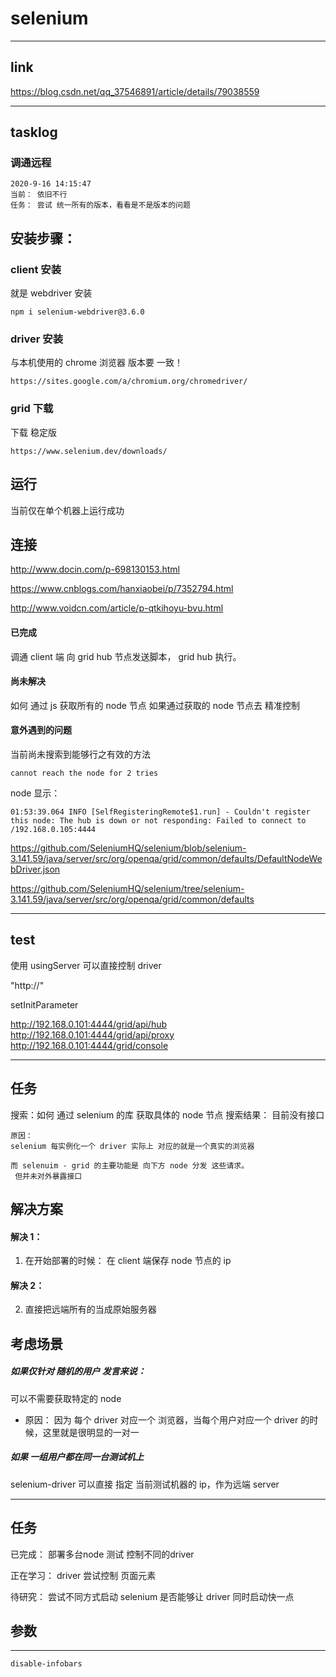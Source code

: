 # selenium

---

## link

https://blog.csdn.net/qq_37546891/article/details/79038559

---

## tasklog

### 调通远程

```
2020-9-16 14:15:47
当前： 依旧不行
任务： 尝试 统一所有的版本，看看是不是版本的问题
```

## 安装步骤：

### client 安装

就是 webdriver 安装

```
npm i selenium-webdriver@3.6.0
```

### driver 安装

与本机使用的 chrome 浏览器 版本要 一致！

```
https://sites.google.com/a/chromium.org/chromedriver/
```

### grid 下载

下载 稳定版

```
https://www.selenium.dev/downloads/
```

## 运行

当前仅在单个机器上运行成功

## 连接

http://www.docin.com/p-698130153.html

https://www.cnblogs.com/hanxiaobei/p/7352794.html

http://www.voidcn.com/article/p-qtkihoyu-bvu.html

#### 已完成

调通 client 端 向 grid hub 节点发送脚本， grid hub 执行。

#### 尚未解决

如何 通过 js 获取所有的 node 节点
如果通过获取的 node 节点去 精准控制

#### 意外遇到的问题

当前尚未搜索到能够行之有效的方法

```
cannot reach the node for 2 tries
```

node 显示：

```
01:53:39.064 INFO [SelfRegisteringRemote$1.run] - Couldn't register this node: The hub is down or not responding: Failed to connect to /192.168.0.105:4444
```

https://github.com/SeleniumHQ/selenium/blob/selenium-3.141.59/java/server/src/org/openqa/grid/common/defaults/DefaultNodeWebDriver.json

https://github.com/SeleniumHQ/selenium/tree/selenium-3.141.59/java/server/src/org/openqa/grid/common/defaults

---

## test

使用 usingServer 可以直接控制 driver

"http://"

setInitParameter

http://192.168.0.101:4444/grid/api/hub
http://192.168.0.101:4444/grid/api/proxy
http://192.168.0.101:4444/grid/console

---

## 任务

搜索：如何 通过 selenium 的库 获取具体的 node 节点
搜索结果： 目前没有接口

```
原因：
selenium 每实例化一个 driver 实际上 对应的就是一个真实的浏览器

而 selenuim - grid 的主要功能是 向下方 node 分发 这些请求。
 但并未对外暴露接口
```

## 解决方案

#### 解决 1：

1.  在开始部署的时候： 在 client 端保存 node 节点的 ip

#### 解决 2：

2.  直接把远端所有的当成原始服务器

## 考虑场景

##### 如果仅针对 **随机的用户** 发言来说：

可以不需要获取特定的 node

- 原因： 因为 每个 driver 对应一个 浏览器，当每个用户对应一个 driver 的时候，这里就是很明显的一对一

##### 如果 一组用户都在同一台测试机上

selenium-driver 可以直接 指定 当前测试机器的 ip，作为远端 server


---
## 任务
已完成： 部署多台node 测试 控制不同的driver

正在学习： driver 尝试控制 页面元素

待研究： 尝试不同方式启动 selenium 是否能够让 driver 同时启动快一点

## 参数
---
```
disable-infobars
```
